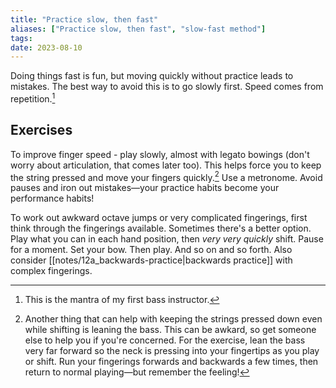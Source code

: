 ```yaml
---
title: "Practice slow, then fast"
aliases: ["Practice slow, then fast", "slow-fast method"]
tags:
date: 2023-08-10
---
```


Doing things fast is fun, but moving quickly without practice leads to mistakes. The best way to avoid this is to go slowly first. Speed comes from repetition.[^1]

## Exercises
To improve finger speed - play slowly, almost with legato bowings (don't worry about articulation, that comes later too). This helps force you to keep the string pressed and move your fingers quickly.[^2] Use a metronome. Avoid pauses and iron out mistakes—your practice habits become your performance habits!

To work out awkward octave jumps or very complicated fingerings, first think through the fingerings available. Sometimes there's a better option. Play what you can in each hand position, then *very very quickly* shift. Pause for a moment. Set your bow. Then play. And so on and so forth. Also consider [[notes/12a_backwards-practice|backwards practice]] with complex fingerings.

[^1]: This is the mantra of my first bass instructor.
[^2]: Another thing that can help with keeping the strings pressed down even while shifting is leaning the bass. This can be awkard, so get someone else to help you if you're concerned. For the exercise, lean the bass very far forward so the neck is pressing into your fingertips as you play or shift. Run your fingerings forwards and backwards a few times, then return to normal playing—but remember the feeling!